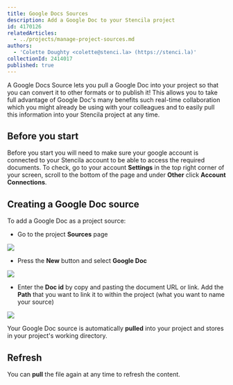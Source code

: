 ```yaml
---
title: Google Docs Sources
description: Add a Google Doc to your Stencila project
id: 4170126
relatedArticles:
  - ../projects/manage-project-sources.md
authors:
  - 'Colette Doughty <colette@stenci.la> (https://stenci.la)'
collectionId: 2414017
published: true
---
```


A Google Docs Source lets you pull a Google Doc into your project so that you can convert it to other formats or to publish it! This allows you to take full advantage of Google Doc's many benefits such real-time collaboration which you might already be using with your colleagues and to easily pull this information into your Stencila project at any time.

## Before you start

Before you start you will need to make sure your google account is connected to your Stencila account to be able to access the required documents. To check, go to your account **Settings** in the top right corner of your screen, scroll to the bottom of the page and under **Other** click **Account Connections**.

## Creating a Google Doc source

To add a Google Doc as a project source:

- Go to the project **Sources** page

![](http://stencila.github.io/hub/manager/snaps/project-sources-menu-item.png)

- Press the **New** button and select **Google Doc**

![](http://stencila.github.io/hub/manager/snaps/project-sources-new-button.png)

- Enter the **Doc id** by copy and pasting the document URL or link. Add the **Path** that you want to link it to within the project (what you want to name your source)

![](http://stencila.github.io/hub/manager/snaps/project-sources-new-googledocs.png)

Your Google Doc source is automatically **pulled** into your project and stores in your project's working directory.

## Refresh

You can **pull** the file again at any time to refresh the content.
